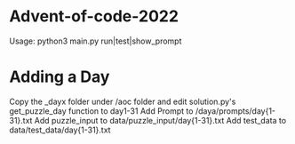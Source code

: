 # Advent-of-code-2022

Usage: python3 main.py run|test|show_prompt <day1-31>

# Adding a Day
Copy the _dayx folder under /aoc folder and edit solution.py's get_puzzle_day function to day1-31
Add Prompt to /daya/prompts/day{1-31}.txt
Add puzzle_input to data/puzzle_input/day{1-31}.txt
Add test_data to data/test_data/day{1-31}.txt